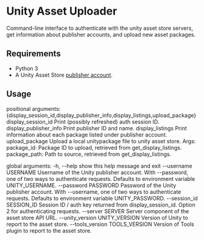 # Unity Asset Uploader

Command-line interface to authenticate with the unity asset store
servers, get information about publisher accounts, and upload new asset
packages.

## Requirements

* Python 3
* A Unity Asset Store [publisher account](https://publisher.assetstore.unity3d.com).

## Usage

positional arguments:
  {display_session_id,display_publisher_info,display_listings,upload_package}
    display_session_id  Print (possibly refreshed) auth session ID.
    display_publisher_info
                        Print publisher ID and name.
    display_listings    Print information about each package listed under
                        publisher account.
    upload_package      Upload a local unitypackage file to unity asset store.
                        Args:
                            package_id: Package ID to upload, retrieved from get_display_listings.
                            package_path: Path to source, retrieved from get_display_listings.

global arguments:
  -h, --help            show this help message and exit
  --username USERNAME   Username of the Unity publisher account. With --password, one of two ways to
                        authenticate requests.
                        Defaults to environment variable UNITY_USERNAME.
  --password PASSWORD   Password of the Unity publisher account. With --username, one of two ways to
                        authenticate requests.
                        Defaults to environment variable UNITY_PASSWORD.
  --session_id SESSION_ID
                        Session ID / auth key returned from display_session_id. Option 2 for
                        authenticating requests.
  --server SERVER       Server component of the asset store API URL.
  --unity_version UNITY_VERSION
                        Version of Unity to report to the asset store.
  --tools_version TOOLS_VERSION
                        Version of Tools plugin to report to the asset store.
